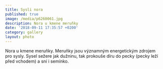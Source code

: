 ```yaml
---
title: Sysli nora
published: true
image: /media/p6260061.jpg
description: Nora u kmene meruňky
date: '2018-09-11 17:35:57 +0200'
category: gallery
layout: photo
---
```

Nora u kmene meruňky. Meruňky jsou významným energetickým zdrojem pro sysly. Sysel sežere jak dužninu, tak prokouše díru do pecky (pecky leží před vchodem) a sní i semínko.
